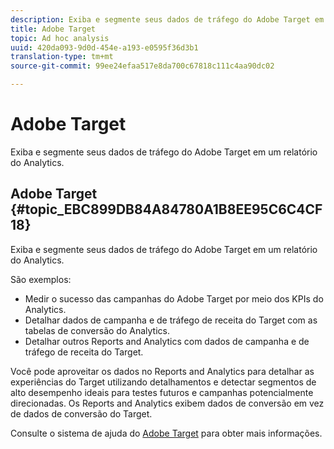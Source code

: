 ```yaml
---
description: Exiba e segmente seus dados de tráfego do Adobe Target em um relatório do Analytics.
title: Adobe Target
topic: Ad hoc analysis
uuid: 420da093-9d0d-454e-a193-e0595f36d3b1
translation-type: tm+mt
source-git-commit: 99ee24efaa517e8da700c67818c111c4aa90dc02

---
```



# Adobe Target

Exiba e segmente seus dados de tráfego do Adobe Target em um relatório do Analytics.

## Adobe Target {#topic_EBC899DB84A84780A1B8EE95C6C4CF18}

Exiba e segmente seus dados de tráfego do Adobe Target em um relatório do Analytics.

São exemplos:

* Medir o sucesso das campanhas do Adobe Target por meio dos KPIs do Analytics.
* Detalhar dados de campanha e de tráfego de receita do Target com as tabelas de conversão do Analytics.
* Detalhar outros Reports and Analytics com dados de campanha e de tráfego de receita do Target.

Você pode aproveitar os dados no Reports and Analytics para detalhar as experiências do Target utilizando detalhamentos e detectar segmentos de alto desempenho ideais para testes futuros e campanhas potencialmente direcionadas. Os Reports and Analytics exibem dados de conversão em vez de dados de conversão do Target.

Consulte o sistema de ajuda do [Adobe Target](https://marketing.adobe.com/resources/help/en_US/target/) para obter mais informações.
